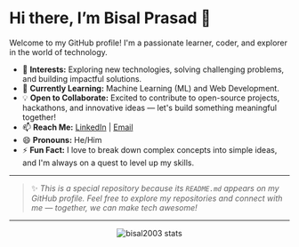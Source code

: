 # Hi there, I’m Bisal Prasad 👋

Welcome to my GitHub profile! I'm a passionate learner, coder, and explorer in the world of technology.  

- 👀 **Interests:** Exploring new technologies, solving challenging problems, and building impactful solutions.  
- 🌱 **Currently Learning:** Machine Learning (ML) and Web Development.  
- 💡 **Open to Collaborate:** Excited to contribute to open-source projects, hackathons, and innovative ideas — let's build something meaningful together!  
- 📫 **Reach Me:** [LinkedIn](https://www.linkedin.com/in/bisal-prasad/) | [Email](mailto:bisalprasad2003@gmail.com) 
- 😄 **Pronouns:** He/Him  
- ⚡ **Fun Fact:** I love to break down complex concepts into simple ideas, and I'm always on a quest to level up my skills.  

---

> ✨ *This is a special repository because its `README.md` appears on my GitHub profile. Feel free to explore my repositories and connect with me — together, we can make tech awesome!*  

---

<p align="center">
  <img src="https://github-readme-stats.vercel.app/api?username=bisal2003&show_icons=true&theme=tokyonight" alt="bisal2003 stats" />
</p>


<!---
bisal2003/bisal2003 is a ✨ special ✨ repository because its `README.md` (this file) appears on your GitHub profile.
You can click the Preview link to take a look at your changes.
--->
